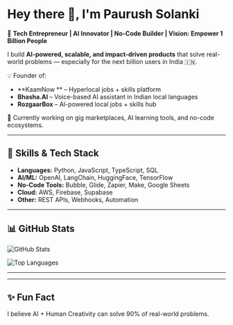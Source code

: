 # Hey there 👋, I'm Paurush Solanki

🚀 **Tech Entrepreneur | AI Innovator | No-Code Builder | Vision: Empower 1 Billion People**

I build **AI-powered, scalable, and impact-driven products** that solve real-world problems — especially for the next billion users in India 🇮🇳.

💡 Founder of:
- **KaamNow ** – Hyperlocal jobs + skills platform
- **Bhasha.AI** – Voice-based AI assistant in Indian local languages
- **RozgaarBox** – AI-powered local jobs + skills hub

📍 Currently working on gig marketplaces, AI learning tools, and no-code ecosystems.

---

## 🚀 Skills & Tech Stack
- **Languages:** Python, JavaScript, TypeScript, SQL
- **AI/ML:** OpenAI, LangChain, HuggingFace, TensorFlow
- **No-Code Tools:** Bubble, Glide, Zapier, Make, Google Sheets
- **Cloud:** AWS, Firebase, Supabase
- **Other:** REST APIs, Webhooks, Automation

---

## 📊 GitHub Stats
![GitHub Stats](https://github-readme-stats.vercel.app/api?username=paurushsolanki&show_icons=true&theme=radical)

![Top Languages](https://github-readme-stats.vercel.app/api/top-langs/?username=paurushsolanki&layout=compact&theme=radical)

---


---

## ✨ Fun Fact
I believe AI + Human Creativity can solve 90% of real-world problems.
